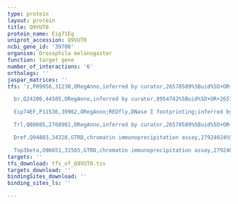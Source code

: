 ```yaml
---
type: protein
layout: protein
title: Q9VUT0
protein_name: Eig71Eg
uniprot_accession: Q9VUT0
ncbi_gene_id: '39708'
organism: Drosophila melanogaster
function: target gene
number_of_interactions: '6'
orthologs: ''
jaspar_matrices: ''
tfs: 'z,P09956,31230,ORegAnno,inferred by curator,26578589%5Buid%5D+OR+2501151%5Buid%5D,Yes

  br,Q24206,44505,ORegAnno,inferred by curator,8954742%5Buid%5D+OR+26578589%5Buid%5D,Yes

  Eip74EF,P11536,39962,ORegAnno;REDfly,DNase I footprinting;inferred by curator,20965965%5Buid%5D+OR+26578589%5Buid%5D+OR+8557043%5Buid%5D+OR+2208281%5Buid%5D,Yes

  Trl,Q08605,2768981,ORegAnno,inferred by curator,26578589%5Buid%5D+OR+2501151%5Buid%5D,Yes

  Dref,Q94883,34328,GTRD,chromatin immunoprecipitation assay,27924024%5Buid%5D,No

  Top3beta,O96651,31565,GTRD,chromatin immunoprecipitation assay,27924024%5Buid%5D,No'
targets: ''
tfs_download: tfs_of_Q9VUT0.tsv
targets_download: ''
bindingSites_download: ''
binding_sites_ls: ''

---
```


